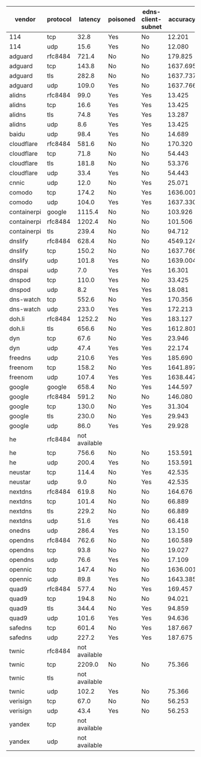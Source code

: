 | vendor | protocol | latency | poisoned | edns-client-subnet | accuracy | taobao | tmall | qq | baidu | sohu | jd | amazon | bing | linkedin | weibo | meituan |
| ------ | -------- | ------- | -------- | ------------------ | -------- | ------ | ----- | -- | ----- | ---- | -- | ------ | ---- | -------- | ----- | ------- |
| 114 | tcp | 32.8 | Yes | No | 12.201 | 1.05 | 1.04 | 1.01 | 1.01 | 1.00 | 1.03 | 1.96 | 1.05 | 1.00 | 1.00 | 1.05 |
| 114 | udp | 15.6 | Yes | No | 12.080 | 1.05 | 1.04 | 1.01 | 1.01 | 1.00 | 1.00 | 1.86 | 1.05 | 1.00 | 1.00 | 1.05 |
| adguard | rfc8484 | 721.4 | No | No | 179.825 | 32.71 | 29.50 | 29.87 | 13.54 | 21.69 | 24.19 | 5.18 | 2.75 | 11.77 | 7.54 | 1.08 |
| adguard | tcp | 143.8 | No | No | 1637.695 | 835.57 | 753.50 | 4.60 | 8.53 | 4.70 | 11.48 | 2.57 | 2.75 | 11.77 | 1.15 | 1.08 |
| adguard | tls | 282.8 | No | No | 1637.737 | 835.57 | 753.50 | 4.60 | 8.53 | 4.70 | 11.48 | 2.57 | 2.75 | 11.77 | 1.20 | 1.08 |
| adguard | udp | 109.0 | Yes | No | 1637.766 | 835.57 | 753.50 | 4.71 | 8.53 | 4.70 | 11.48 | 2.57 | 2.75 | 11.77 | 1.11 | 1.08 |
| alidns | rfc8484 | 99.0 | Yes | Yes | 13.425 | 1.05 | 1.04 | 1.01 | 1.01 | 1.00 | 1.03 | 3.18 | 1.05 | 1.00 | 1.00 | 1.05 |
| alidns | tcp | 16.6 | Yes | Yes | 13.425 | 1.05 | 1.04 | 1.01 | 1.01 | 1.00 | 1.03 | 3.18 | 1.05 | 1.00 | 1.00 | 1.05 |
| alidns | tls | 74.8 | Yes | Yes | 13.287 | 1.05 | 1.04 | 1.01 | 1.01 | 1.00 | 1.03 | 3.04 | 1.05 | 1.00 | 1.00 | 1.05 |
| alidns | udp | 8.6 | Yes | Yes | 13.425 | 1.05 | 1.04 | 1.01 | 1.01 | 1.00 | 1.03 | 3.18 | 1.05 | 1.00 | 1.00 | 1.05 |
| baidu | udp | 98.4 | Yes | No | 14.689 | 1.05 | 1.04 | 1.01 | 1.01 | 1.00 | 1.00 | 1.96 | 1.05 | 3.51 | 1.00 | 1.05 |
| cloudflare | rfc8484 | 581.6 | No | No | 170.320 | 23.35 | 29.50 | 31.39 | 13.54 | 21.69 | 24.19 | 5.18 | 2.75 | 11.77 | 5.87 | 1.08 |
| cloudflare | tcp | 71.8 | No | No | 54.443 | 5.70 | 5.14 | 10.86 | 2.98 | 4.70 | 4.98 | 2.16 | 2.75 | 11.77 | 2.33 | 1.08 |
| cloudflare | tls | 181.8 | No | No | 53.376 | 5.70 | 5.14 | 10.86 | 2.98 | 4.70 | 4.98 | 1.09 | 2.75 | 11.77 | 2.33 | 1.08 |
| cloudflare | udp | 33.4 | Yes | No | 54.443 | 5.70 | 5.14 | 10.86 | 2.98 | 4.70 | 4.98 | 2.16 | 2.75 | 11.77 | 2.33 | 1.08 |
| cnnic | udp | 12.0 | No | Yes | 25.071 | 2.30 | 2.29 | 4.89 | 1.01 | 4.31 | 2.43 | 3.73 | 1.05 | 1.00 | 1.00 | 1.05 |
| comodo | tcp | 174.2 | No | Yes | 1636.001 | 835.57 | 753.50 | 4.49 | 8.53 | 4.70 | 11.48 | 1.03 | 2.75 | 11.77 | 1.11 | 1.08 |
| comodo | udp | 104.0 | Yes | Yes | 1637.330 | 835.57 | 753.50 | 4.71 | 8.53 | 4.70 | 11.48 | 2.13 | 2.75 | 11.77 | 1.11 | 1.08 |
| containerpi | google | 1115.4 | No | No | 103.926 | 18.41 | 24.48 | 15.73 | 9.80 | 13.20 | 1.00 | 3.69 | 2.75 | 11.77 | 2.02 | 1.08 |
| containerpi | rfc8484 | 1202.4 | No | No | 101.506 | 13.47 | 24.48 | 15.73 | 9.80 | 13.20 | 4.85 | 2.35 | 2.75 | 11.77 | 2.02 | 1.08 |
| containerpi | tls | 239.4 | No | No | 94.712 | 13.47 | 19.46 | 14.98 | 9.80 | 4.70 | 8.70 | 2.94 | 2.75 | 11.77 | 5.06 | 1.08 |
| dnslify | rfc8484 | 628.4 | No | No | 4549.124 | 23.35 | 21.06 | 31.39 | 874.28 | 1393.53 | 1506.02 | 6.48 | 2.75 | 11.77 | 342.28 | 336.20 |
| dnslify | tcp | 150.2 | No | No | 1637.766 | 835.57 | 753.50 | 4.71 | 8.53 | 4.70 | 11.48 | 2.57 | 2.75 | 11.77 | 1.11 | 1.08 |
| dnslify | udp | 101.8 | Yes | No | 1639.004 | 835.57 | 753.50 | 4.71 | 8.53 | 4.70 | 11.48 | 2.57 | 2.75 | 11.77 | 2.35 | 1.08 |
| dnspai | udp | 7.0 | Yes | Yes | 16.301 | 1.05 | 1.04 | 1.01 | 1.01 | 1.00 | 1.00 | 6.09 | 1.05 | 1.00 | 1.00 | 1.05 |
| dnspod | tcp | 110.0 | Yes | No | 33.425 | 5.42 | 4.83 | 4.89 | 2.75 | 4.62 | 4.84 | 1.96 | 1.05 | 1.00 | 1.00 | 1.05 |
| dnspod | udp | 8.2 | Yes | Yes | 18.081 | 1.05 | 1.04 | 1.01 | 1.01 | 1.00 | 1.00 | 2.84 | 1.05 | 6.03 | 1.00 | 1.05 |
| dns-watch | tcp | 552.6 | No | Yes | 170.356 | 33.41 | 30.13 | 33.65 | 2.98 | 4.70 | 34.14 | 6.24 | 2.75 | 11.77 | 9.50 | 1.08 |
| dns-watch | udp | 233.0 | Yes | Yes | 172.213 | 33.41 | 30.13 | 33.65 | 2.98 | 4.70 | 34.14 | 8.10 | 2.75 | 11.77 | 9.50 | 1.08 |
| doh.li | rfc8484 | 1252.2 | No | Yes | 183.127 | 32.71 | 29.50 | 32.00 | 13.54 | 21.69 | 24.19 | 6.79 | 2.75 | 11.77 | 7.10 | 1.08 |
| doh.li | tls | 656.6 | No | Yes | 1612.801 | 6.48 | 39.60 | 32.00 | 1.01 | 4.31 | 1506.02 | 6.79 | 2.75 | 11.77 | 1.00 | 1.05 |
| dyn | tcp | 67.6 | No | Yes | 23.946 | 1.05 | 1.04 | 4.71 | 1.01 | 1.00 | 1.05 | 2.89 | 2.75 | 6.38 | 1.00 | 1.05 |
| dyn | udp | 47.4 | Yes | Yes | 22.174 | 1.05 | 1.04 | 4.71 | 1.01 | 1.00 | 1.00 | 1.03 | 2.75 | 6.38 | 1.15 | 1.05 |
| freedns | udp | 210.6 | Yes | Yes | 185.690 | 33.41 | 39.00 | 36.71 | 13.54 | 4.70 | 29.10 | 6.08 | 2.75 | 11.77 | 7.54 | 1.08 |
| freenom | tcp | 158.2 | No | Yes | 1641.897 | 835.57 | 753.50 | 4.49 | 8.53 | 4.70 | 11.48 | 5.58 | 2.75 | 11.77 | 2.46 | 1.08 |
| freenom | udp | 107.4 | Yes | Yes | 1638.447 | 835.57 | 753.50 | 4.49 | 8.53 | 4.70 | 11.48 | 2.13 | 2.75 | 11.77 | 2.46 | 1.08 |
| google | google | 658.4 | No | Yes | 144.597 | 28.03 | 29.50 | 29.87 | 13.54 | 21.69 | 1.00 | 4.36 | 2.75 | 11.77 | 1.00 | 1.08 |
| google | rfc8484 | 591.2 | No | No | 146.080 | 28.03 | 29.50 | 29.87 | 13.54 | 21.69 | 1.00 | 5.84 | 2.75 | 11.77 | 1.00 | 1.08 |
| google | tcp | 130.0 | No | Yes | 31.304 | 1.05 | 1.04 | 1.01 | 13.54 | 1.00 | 1.03 | 3.14 | 1.05 | 6.38 | 1.00 | 1.05 |
| google | tls | 230.0 | No | Yes | 29.943 | 1.05 | 1.04 | 1.01 | 13.54 | 2.85 | 1.05 | 5.29 | 1.05 | 1.00 | 1.00 | 1.05 |
| google | udp | 86.0 | Yes | Yes | 29.928 | 1.05 | 1.04 | 1.01 | 10.02 | 1.00 | 1.03 | 5.29 | 1.05 | 6.38 | 1.00 | 1.05 |
| he | rfc8484 | not available |
| he | tcp | 756.6 | No | No | 153.591 | 23.35 | 18.81 | 27.74 | 13.54 | 21.69 | 20.42 | 5.11 | 2.75 | 11.77 | 7.33 | 1.08 |
| he | udp | 200.4 | Yes | No | 153.591 | 23.35 | 18.81 | 27.74 | 13.54 | 21.69 | 20.42 | 5.11 | 2.75 | 11.77 | 7.33 | 1.08 |
| neustar | tcp | 114.4 | No | Yes | 42.535 | 1.05 | 1.04 | 17.07 | 13.54 | 1.00 | 1.11 | 3.62 | 1.05 | 1.00 | 1.00 | 1.05 |
| neustar | udp | 9.0 | No | Yes | 42.535 | 1.05 | 1.04 | 17.07 | 13.54 | 1.00 | 1.11 | 3.62 | 1.05 | 1.00 | 1.00 | 1.05 |
| nextdns | rfc8484 | 619.8 | No | No | 164.676 | 28.03 | 25.28 | 28.81 | 13.54 | 21.69 | 20.42 | 5.45 | 2.75 | 11.77 | 5.85 | 1.08 |
| nextdns | tcp | 101.4 | No | No | 66.889 | 12.76 | 11.51 | 5.81 | 8.53 | 4.70 | 10.44 | 2.19 | 2.75 | 6.03 | 1.09 | 1.08 |
| nextdns | tls | 229.2 | No | No | 66.889 | 12.76 | 11.51 | 5.81 | 8.53 | 4.70 | 10.44 | 2.19 | 2.75 | 6.03 | 1.09 | 1.08 |
| nextdns | udp | 51.6 | Yes | No | 66.418 | 12.76 | 11.51 | 5.81 | 8.53 | 4.70 | 10.44 | 1.72 | 2.75 | 6.03 | 1.09 | 1.08 |
| onedns | udp | 286.4 | Yes | No | 13.150 | 1.05 | 1.04 | 1.01 | 1.01 | 1.00 | 1.00 | 2.94 | 1.05 | 1.00 | 1.00 | 1.05 |
| opendns | rfc8484 | 762.6 | No | No | 160.589 | 28.03 | 29.51 | 25.27 | 2.98 | 21.69 | 24.19 | 5.78 | 2.75 | 11.77 | 7.54 | 1.08 |
| opendns | tcp | 93.8 | No | No | 19.027 | 1.05 | 1.04 | 1.01 | 1.01 | 4.70 | 1.05 | 1.00 | 1.05 | 1.00 | 5.06 | 1.05 |
| opendns | udp | 76.6 | Yes | No | 17.109 | 1.05 | 1.04 | 1.01 | 1.01 | 4.70 | 1.05 | 1.04 | 1.05 | 1.00 | 3.10 | 1.05 |
| opennic | tcp | 147.4 | No | No | 1636.001 | 835.57 | 753.50 | 4.49 | 8.53 | 4.70 | 11.48 | 1.03 | 2.75 | 11.77 | 1.11 | 1.08 |
| opennic | udp | 89.8 | Yes | No | 1643.385 | 835.57 | 753.50 | 4.71 | 8.53 | 4.70 | 11.48 | 6.95 | 2.75 | 11.77 | 2.35 | 1.08 |
| quad9 | rfc8484 | 577.4 | No | Yes | 169.457 | 32.71 | 29.50 | 20.67 | 13.54 | 21.69 | 24.19 | 6.07 | 2.75 | 11.77 | 5.49 | 1.08 |
| quad9 | tcp | 194.8 | No | No | 94.021 | 23.35 | 21.06 | 4.71 | 8.53 | 4.70 | 11.48 | 2.13 | 2.75 | 11.77 | 2.46 | 1.08 |
| quad9 | tls | 344.4 | No | Yes | 94.859 | 23.35 | 21.06 | 4.71 | 8.53 | 4.70 | 11.48 | 2.97 | 2.75 | 11.77 | 2.46 | 1.08 |
| quad9 | udp | 101.6 | Yes | Yes | 94.636 | 23.35 | 21.06 | 4.71 | 8.53 | 4.70 | 11.48 | 2.75 | 2.75 | 11.77 | 2.46 | 1.08 |
| safedns | tcp | 601.4 | No | Yes | 187.667 | 44.38 | 40.03 | 30.99 | 13.54 | 4.70 | 29.77 | 1.00 | 2.75 | 11.77 | 7.65 | 1.08 |
| safedns | udp | 227.2 | Yes | Yes | 187.675 | 44.39 | 40.03 | 30.99 | 13.54 | 4.70 | 29.77 | 1.00 | 2.75 | 11.77 | 7.65 | 1.08 |
| twnic | rfc8484 | not available |
| twnic | tcp | 2209.0 | No | No | 75.366 | 14.58 | 13.14 | 8.45 | 2.98 | 4.70 | 9.86 | 2.94 | 2.75 | 11.77 | 3.11 | 1.08 |
| twnic | tls | not available |  |
| twnic | udp | 102.2 | Yes | No | 75.366 | 14.58 | 13.14 | 8.45 | 2.98 | 4.70 | 9.86 | 2.94 | 2.75 | 11.77 | 3.11 | 1.08 |
| verisign | tcp | 67.0 | No | No | 56.253 | 5.70 | 4.87 | 4.71 | 13.54 | 4.70 | 4.98 | 1.00 | 2.75 | 11.77 | 1.15 | 1.08 |
| verisign | udp | 43.4 | Yes | No | 56.253 | 5.70 | 4.87 | 4.71 | 13.54 | 4.70 | 4.98 | 1.00 | 2.75 | 11.77 | 1.15 | 1.08 |
| yandex | tcp | not available |
| yandex | udp | not available |

